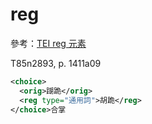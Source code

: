 # reg

參考：[TEI reg 元素](http://www.tei-c.org/release/doc/tei-p5-doc/zh-TW/html/ref-reg.html)

T85n2893, p. 1411a09

```xml
<choice>
  <orig>䠒跪</orig>
  <reg type="通用詞">胡跪</reg>
</choice>合掌
```
